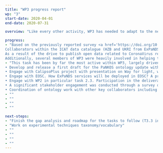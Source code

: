 ```yaml
---
title: "WP3 progress report"
wp: "3"
start-date: 2020-04-01
end-date: 2020-07-31

overview: "Like every other activity, WP3 has needed to adapt to the new enforced working practices and travel restrictions, in particular adjusting the meetings format. The most active task has been the development of the ontology, with an extensive engagement of both PaN and EOSC communities. The collaboration work with PaNOSC has continued with shared virtual meetings and collaborative tasks."

progress:
- "Based on the previously reported survey <a href='https://doi.org/10.5281/zenodo.3673810'>DOI: 10.5281/zenodo.3673810</a>, the structure and contents of D3.1 has been agreed and is now in preparation.<br>
Collaborators within the ICAT data catalogue (HZB and UKRI from ExPaNDS) have developed a plug-in for OAI-PMH protocol for OpenAire which has helped sites including PaNOSC sites to be harvested, which will give the opportunity to publish datasets in EOSC.<br>
As a result of the drive to publish open data related to CoronaVirus research by ExPaNDS facilities there has been an increased activity at facilities to enable relevant datasets to become public. This activity will ultimately underpin ExPaNDS to make data and services FAIR and available on EOSC. An example of this work is at PSI where a 10TB imaging dataset of a lung sample has been made available. This and other examples will be used as example use cases and pilot studies.<br>
Additionally, several members of WP3 were heavily involved in helping to release version 1.0 of the PaN search API that will offer a standard interface between metadata catalogues and EOSC. This contributed significantly to a PaNOSC deliverable and enables later ExPaNDS WP3 deliverables."
- "This task has been by far the most active within WP3, largely driven by the enthusiasm and drive of Silvia da Garcia Ramos from Diamond, which does deserve special recognition. There has also been extensive community engagement which includes:<br>
• Develop and release a first draft for the PaNKOS ontology update with work from HZB.<br>
• Engage with CalipsoPlus project with presentation on Way for light, which already has an extensive list of photon instruments. <br>
• Engage with EOSC. How ExPaNDS services will be deployed in EOSC? A presentation on EOSC onboarding is being organised by WP1. The contact was initially about understanding which ontology repository we should use and how the ontology would be integrated into EOSC as a service. <br>
• Engage with WP2 in particular task 2.3. Participation in the deliverable D2.2 <br>
• A significant stakeholder engagement was conducted through a survey on how to search for data in a data catalogue. Analysis has been performed and the results were recently presented in a joint WP3 ExPaNDS and PaNOSC presentation. A full report is also underway.<br>
• Coordination of ontology work with other key collaborators including PaNOSC."
- ""
- ""
- ""
- ""

next-steps:
- "Finish the gap analysis and roadmap for the tasks to follow (T3.3 in particular)."
- "Work on experimental techniques taxonomy/vocabulary"
- ""
- ""
- ""
- ""
---
```

